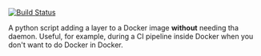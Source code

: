 [![Build Status](https://travis-ci.com/sdenel/docker-add-layer.svg?branch=master)](https://travis-ci.com/sdenel/docker-add-layer)

A python script adding a layer to a Docker image **without** needing tha daemon. Useful, for example, during a CI pipeline inside Docker when you don't want to do Docker in Docker. 
